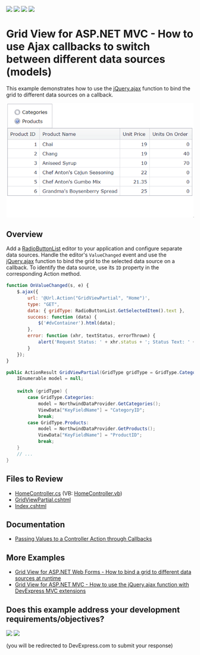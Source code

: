 <!-- default badges list -->
![](https://img.shields.io/endpoint?url=https://codecentral.devexpress.com/api/v1/VersionRange/128550715/15.2.4%2B)
[![](https://img.shields.io/badge/Open_in_DevExpress_Support_Center-FF7200?style=flat-square&logo=DevExpress&logoColor=white)](https://supportcenter.devexpress.com/ticket/details/T328438)
[![](https://img.shields.io/badge/📖_How_to_use_DevExpress_Examples-e9f6fc?style=flat-square)](https://docs.devexpress.com/GeneralInformation/403183)
[![](https://img.shields.io/badge/💬_Leave_Feedback-feecdd?style=flat-square)](#does-this-example-address-your-development-requirementsobjectives)
<!-- default badges end -->
# Grid View for ASP.NET MVC - How to use Ajax callbacks to switch between different data sources (models)

This example demonstrates how to use the [jQuery.ajax](https://api.jquery.com/jquery.ajax/) function to bind the grid to different data sources on a callback.

![Bind the grid to different data sources](BindToDataSources.gif)

## Overview

Add a [RadioButtonList](https://docs.devexpress.com/AspNetMvc/DevExpress.Web.Mvc.RadioButtonListExtension?) editor to your application and configure separate data sources. Handle the editor's `ValueChanged` event and use the [jQuery.ajax](https://api.jquery.com/jquery.ajax/) function to bind the grid to the selected data source on a callback. To identify the data source, use its `ID` property in the corresponding Action method.

```js
function OnValueChanged(s, e) {
    $.ajax({
        url: '@Url.Action("GridViewPartial", "Home")',
        type: "GET",
        data: { gridType: RadioButtonList.GetSelectedItem().text },
        success: function (data) {
            $('#dvContainer').html(data);
        },
        error: function (xhr, textStatus, errorThrown) {
            alert('Request Status: ' + xhr.status + '; Status Text: ' + textStatus + '; Error: ' + errorThrown);
        }
    });
}
```

```cs
public ActionResult GridViewPartial(GridType gridType = GridType.Categories) {
    IEnumerable model = null;

    switch (gridType) {
        case GridType.Categories:
            model = NorthwindDataProvider.GetCategories();
            ViewData["KeyFieldName"] = "CategoryID";
            break;
        case GridType.Products:
            model = NorthwindDataProvider.GetProducts();
            ViewData["KeyFieldName"] = "ProductID";
            break;
    }
    // ...
}
```

## Files to Review

* [HomeController.cs](./CS/Controllers/HomeController.cs) (VB: [HomeController.vb](./VB/Controllers/HomeController.vb))
* [GridViewPartial.cshtml](./CS/Views/Home/GridViewPartial.cshtml)
* [Index.cshtml](./CS/Views/Home/Index.cshtml)

## Documentation

* [Passing Values to a Controller Action through Callbacks](https://docs.devexpress.com/AspNetMvc/9941/common-features/callback-based-functionality/passing-values-to-a-controller-action-through-callbacks)

## More Examples

* [Grid View for ASP.NET Web Forms - How to bind a grid to different data sources at runtime](https://github.com/DevExpress-Examples/aspxgridview-created-at-runtime-switch-data-sources)
* [Grid View for ASP.NET MVC - How to use the jQuery.ajax function with DevExpress MVC extensions](https://github.com/DevExpress-Examples/mvc-gridview-jqueryajax-function)
<!-- feedback -->
## Does this example address your development requirements/objectives?

[<img src="https://www.devexpress.com/support/examples/i/yes-button.svg"/>](https://www.devexpress.com/support/examples/survey.xml?utm_source=github&utm_campaign=asp-net-mvc-grid-use-ajax-callbacks-to-switch-between-data-sources&~~~was_helpful=yes) [<img src="https://www.devexpress.com/support/examples/i/no-button.svg"/>](https://www.devexpress.com/support/examples/survey.xml?utm_source=github&utm_campaign=asp-net-mvc-grid-use-ajax-callbacks-to-switch-between-data-sources&~~~was_helpful=no)

(you will be redirected to DevExpress.com to submit your response)
<!-- feedback end -->
